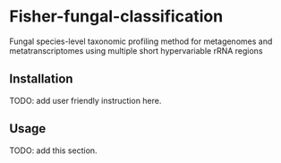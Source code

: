 # Fisher-fungal-classification
Fungal species-level taxonomic profiling method for metagenomes and metatranscriptomes using multiple short  hypervariable rRNA regions


## Installation

TODO: add user friendly instruction here.

## Usage

TODO: add this section.
